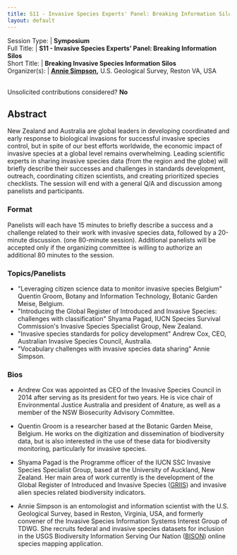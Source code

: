```yaml
---
title: S11 - Invasive Species Experts' Panel: Breaking Information Silos
layout: default
---
```


Session Type: | **Symposium**  
Full Title:   | **S11 - Invasive Species Experts' Panel: Breaking Information Silos**  
Short Title:  | **Breaking Invasive Species Information Silos**  
Organizer(s): | **[Annie Simpson](mailto:asimpson@usgs.gov),** U.S. Geological Survey, Reston VA, USA  


<p><br />Unsolicited contributions considered? <strong>No</strong></p>

<!--
**Number of 80-minute sessions** - 1 or 2
**Additional Notes:**
All panelists have been contacted and have expressed interest in participating. I have one additional person, Lee Belbin, 'in the pocket' should Andrew Cox not confirm his participation (he is concerned about travel costs). Additionally, I have also contacted invasive species expert Philip Hulme (who resides in Christchurch) and am waiting for his reply, so actually it might be a good idea to request two 80-minute sessions: I will keep you informed of developments.
-->
 

## Abstract

New Zealand and Australia are global leaders in developing coordinated and early response to biological invasions for successful invasive species control, but in spite of our best efforts worldwide, the economic impact of invasive species at a global level remains overwhelming. Leading scientific experts in sharing invasive species data (from the region and the globe) will briefly describe their successes and challenges in standards development, outreach, coordinating citizen scientists, and creating prioritized species checklists. The session will end with a general Q/A and discussion among panelists and participants.  

### Format 
Panelists will each have 15 minutes to briefly describe a success and a challenge related to their work with invasive species data, followed by a 20-minute discussion. (one 80-minute session). Additional panelists will be accepted only if the organizing committee is willing to authorize an additional 80 minutes to the session.  


### Topics/Panelists  
* "Leveraging citizen science data to monitor invasive species Belgium" Quentin Groom, Botany and Information Technology, Botanic Garden Meise, Belgium.  
* "Introducing the Global Register of Introduced and Invasive Species: challenges with classification" Shyama Pagad, IUCN Species Survival Commission's Invasive Species Specialist Group, New Zealand.  
* "Invasive species standards for policy development" Andrew Cox, CEO, Australian Invasive Species Council, Australia.  
* "Vocabulary challenges with invasive species data sharing" Annie Simpson.  

### Bios  
* Andrew Cox was appointed as CEO of the Invasive Species Council in 2014 after serving as its president for two years. He is vice chair of Environmental Justice Australia and president of 4nature, as well as a member of the NSW Biosecurity Advisory Committee.  

* Quentin Groom is a researcher based at the Botanic Garden Meise, Belgium. He works on the digitization and dissemination of biodiversity data, but is also interested in the use of these data for biodiversity monitoring, particularly for invasive species.  

* Shyama Pagad is the Programme officer of the IUCN SSC Invasive Species Specialist Group, based at the University of Auckland, New Zealand. Her main area of work currently is the development of the Global Register of Introduced and Invasive Species ([GRIIS](http://www.griis.org/)) and invasive alien species related biodiversity indicators.  

* Annie Simpson is an entomologist and information scientist with the U.S. Geological Survey, based in Reston, Virginia, USA, and formerly convener of the Invasive Species Information Systems Interest Group of TDWG. She recruits federal and invasive species datasets for inclusion in the USGS Biodiversity Information Serving Our Nation ([BISON](https://bison.usgs.gov/#home)) online species mapping application.  

